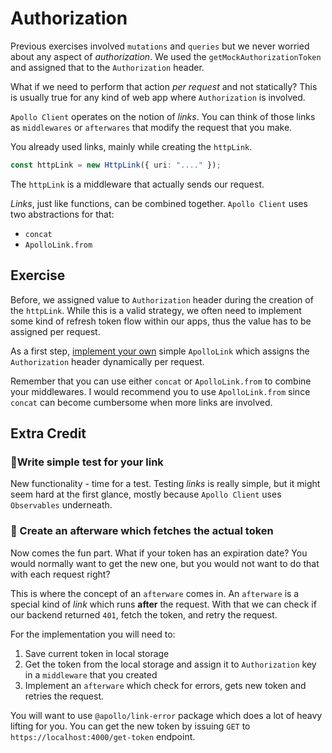 # Authorization

Previous exercises involved `mutations` and `queries` but we never worried about
any aspect of _authorization_. We used the `getMockAuthorizationToken` and assigned that to the `Authorization` header.

What if we need to perform that action _per request_ and not statically? This is usually true for any kind of web app
where `Authorization` is involved.

`Apollo Client` operates on the notion of _links_. You can think of those links
as `middlewares` or `afterwares` that modify the request that you make.

You already used links, mainly while creating the `httpLink`.

```typescript
const httpLink = new HttpLink({ uri: "...." });
```

The `httpLink` is a middleware that actually sends our request.

_Links_, just like functions, can be combined together. `Apollo Client` uses two abstractions for that:

- `concat`
- `ApolloLink.from`

## Exercise

Before, we assigned value to `Authorization` header during the creation of the `httpLink`.
While this is a valid strategy, we often need to implement some kind of refresh token flow within our apps, thus the value has to be assigned per request.

As a first step, [implement your own](https://www.apollographql.com/docs/react/networking/network-layer/#middleware) simple `ApolloLink` which assigns the `Authorization` header dynamically per request.

Remember that you can use either `concat` or `ApolloLink.from` to combine your middlewares.
I would recommend you to use `ApolloLink.from` since `concat` can become cumbersome when more links are involved.

## Extra Credit

### 💯Write simple test for your link

New functionality - time for a test. Testing _links_ is really simple, but it might seem hard at the first glance,
mostly because `Apollo Client` uses `Observables` underneath.

### 💯 Create an afterware which fetches the actual token

Now comes the fun part. What if your token has an expiration date? You would normally want to get the new one,
but you would not want to do that with each request right?

This is where the concept of an `afterware` comes in. An `afterware` is a special kind of _link_ which runs **after** the request. With that we can check if our backend returned `401`, fetch the token, and retry the request.

For the implementation you will need to:

1. Save current token in local storage
2. Get the token from the local storage and assign it to `Authorization` key in a `middleware` that you created
3. Implement an `afterware` which check for errors, gets new token and retries the request.

You will want to use `@apollo/link-error` package which does a lot of heavy lifting for you.
You can get the new token by issuing `GET` to `https://localhost:4000/get-token` endpoint.

